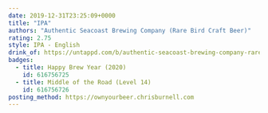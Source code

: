 ```yaml
---
date: 2019-12-31T23:25:09+0000
title: "IPA"
authors: "Authentic Seacoast Brewing Company (Rare Bird Craft Beer)"
rating: 2.75
style: IPA - English
drink_of: https://untappd.com/b/authentic-seacoast-brewing-company-rare-bird-craft-beer-ipa/2094284
badges:
  - title: Happy Brew Year (2020)
    id: 616756725
  - title: Middle of the Road (Level 14)
    id: 616756726
posting_method: https://ownyourbeer.chrisburnell.com
---
```

